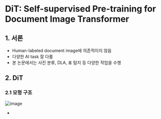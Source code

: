 # DiT: Self-supervised Pre-training for Document Image Transformer


## 1. 서론

- Human-labeled document image에 의존적이지 않음
- 다양한 AI task 잘 다룸
- 본 논문에서는 사진 분류, DLA, 표 탐지 등 다양한 작업을 수행

## 2. DiT

### 2.1 모형 구조

![image](https://github.com/user-attachments/assets/15dde87c-0645-44fc-9006-d6e092941ced)

- 
